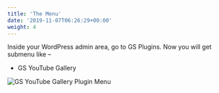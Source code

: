 ```yaml
---
title: 'The Menu'
date: '2019-11-07T06:26:29+00:00'
weight: 4
---
```


Inside your WordPress admin area, go to GS Plugins. Now you will get submenu like –

- GS YouTube Gallery

![GS YouTube Gallery Plugin Menu](../images/GS_Youtube_menu.png)